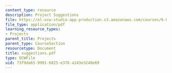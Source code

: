 ```yaml
---
content_type: resource
description: Project Suggestions
file: https://ol-ocw-studio-app-production.s3.amazonaws.com/courses/6-827-multithreaded-parallelism-languages-and-compilers-fall-2002/73f9da6599916825e376a143e3248e69_suggestions.pdf
file_type: application/pdf
learning_resource_types:
- Projects
parent_title: Projects
parent_type: CourseSection
resourcetype: Document
title: suggestions.pdf
type: OCWFile
uid: 73f9da65-9991-6825-e376-a143e3248e69
---
```

